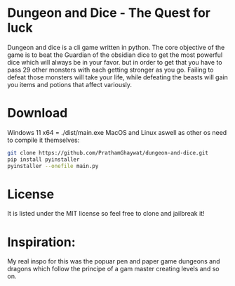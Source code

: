 # Dungeon and Dice - The Quest for luck

Dungeon and dice is a cli game written in python. The core objective of the game is to beat the Guardian of the obsidian dice to get the most powerful dice which will always be in your favor. but in order to get that you have to pass 29 other monsters with each getting stronger as you go. Failing to defeat those monsters will take your life, while defeating the beasts will gain you items and potions that affect variously.

# Download
Windows 11 x64 = ./dist/main.exe
MacOS and Linux aswell as other os need to compile it themselves:

```bash
git clone https://github.com/PrathamGhaywat/dungeon-and-dice.git
pip install pyinstaller
pyinstaller --onefile main.py
```

# License
It is listed under the MIT license so feel free to clone and jailbreak it!

# Inspiration:
My real inspo for this was the popuar pen and paper game dungeons and dragons which follow the principe of a gam master creating levels and so on. 